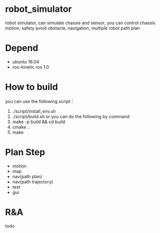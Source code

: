 # robot_simulator
robot simulator, can simulate chassis and sensor, you can control chassis motion, safety avoid obstacle, navigation, multiple robot  path plan

# Depend
- ubuntu 16.04
- ros-kinetic ros 1.0

# How to build
you can use the following script：
1. ./script/install_env.sh
2. ./script/build.sh
or
you can do the following by command:
1. make -p build && cd build
2. cmake ..
3. make

# Plan Step
- motion
- map
- nav(path plan)
- nav(path trajectory)
- test
- gui

# R&A
todo
